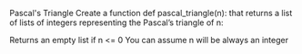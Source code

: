 Pascal's Triangle
Create a function def pascal_triangle(n): that returns a list of lists of integers representing the Pascal’s triangle of n:

Returns an empty list if n <= 0
You can assume n will be always an integer
